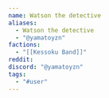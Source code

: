 ```yaml
---
name: Watson the detective
aliases:
  - Watson the detective
  - "@yamatoyzn"
factions:
  - "[[Kessoku Band]]"
reddit: 
discord: "@yamatoyzn"
tags:
  - "#user"
---
```


